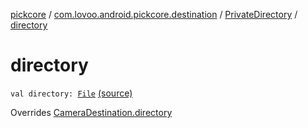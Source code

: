 [pickcore](../../index.md) / [com.lovoo.android.pickcore.destination](../index.md) / [PrivateDirectory](index.md) / [directory](./directory.md)

# directory

`val directory: `[`File`](https://docs.oracle.com/javase/8/docs/api/java/io/File.html) [(source)](https://github.com/lovoo/android-pickpic/blob/master/pickcore/src/main/kotlin/com/lovoo/android/pickcore/destination/PrivateDirectory.kt#L18)

Overrides [CameraDestination.directory](../../com.lovoo.android.pickcore.contract/-camera-destination/directory.md)

